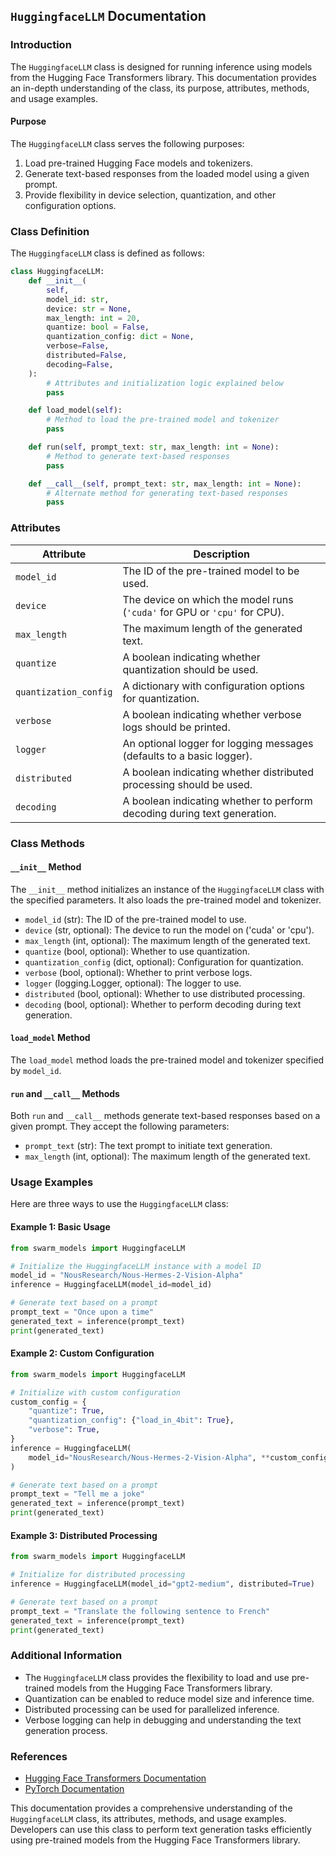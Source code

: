 ## `HuggingfaceLLM` Documentation

### Introduction

The `HuggingfaceLLM` class is designed for running inference using models from the Hugging Face Transformers library. This documentation provides an in-depth understanding of the class, its purpose, attributes, methods, and usage examples.

#### Purpose

The `HuggingfaceLLM` class serves the following purposes:

1. Load pre-trained Hugging Face models and tokenizers.
2. Generate text-based responses from the loaded model using a given prompt.
3. Provide flexibility in device selection, quantization, and other configuration options.

### Class Definition

The `HuggingfaceLLM` class is defined as follows:

```python
class HuggingfaceLLM:
    def __init__(
        self,
        model_id: str,
        device: str = None,
        max_length: int = 20,
        quantize: bool = False,
        quantization_config: dict = None,
        verbose=False,
        distributed=False,
        decoding=False,
    ):
        # Attributes and initialization logic explained below
        pass

    def load_model(self):
        # Method to load the pre-trained model and tokenizer
        pass

    def run(self, prompt_text: str, max_length: int = None):
        # Method to generate text-based responses
        pass

    def __call__(self, prompt_text: str, max_length: int = None):
        # Alternate method for generating text-based responses
        pass
```

### Attributes

| Attribute            | Description                                                                                                               |
|----------------------|---------------------------------------------------------------------------------------------------------------------------|
| `model_id`           | The ID of the pre-trained model to be used.                                                                              |
| `device`             | The device on which the model runs (`'cuda'` for GPU or `'cpu'` for CPU).                                              |
| `max_length`         | The maximum length of the generated text.                                                                                |
| `quantize`           | A boolean indicating whether quantization should be used.                                                               |
| `quantization_config`| A dictionary with configuration options for quantization.                                                                |
| `verbose`            | A boolean indicating whether verbose logs should be printed.                                                             |
| `logger`             | An optional logger for logging messages (defaults to a basic logger).                                                   |
| `distributed`        | A boolean indicating whether distributed processing should be used.                                                     |
| `decoding`           | A boolean indicating whether to perform decoding during text generation.                                                  |

### Class Methods

#### `__init__` Method

The `__init__` method initializes an instance of the `HuggingfaceLLM` class with the specified parameters. It also loads the pre-trained model and tokenizer.

- `model_id` (str): The ID of the pre-trained model to use.
- `device` (str, optional): The device to run the model on ('cuda' or 'cpu').
- `max_length` (int, optional): The maximum length of the generated text.
- `quantize` (bool, optional): Whether to use quantization.
- `quantization_config` (dict, optional): Configuration for quantization.
- `verbose` (bool, optional): Whether to print verbose logs.
- `logger` (logging.Logger, optional): The logger to use.
- `distributed` (bool, optional): Whether to use distributed processing.
- `decoding` (bool, optional): Whether to perform decoding during text generation.

#### `load_model` Method

The `load_model` method loads the pre-trained model and tokenizer specified by `model_id`.

#### `run` and `__call__` Methods

Both `run` and `__call__` methods generate text-based responses based on a given prompt. They accept the following parameters:

- `prompt_text` (str): The text prompt to initiate text generation.
- `max_length` (int, optional): The maximum length of the generated text.

### Usage Examples

Here are three ways to use the `HuggingfaceLLM` class:

#### Example 1: Basic Usage

```python
from swarm_models import HuggingfaceLLM

# Initialize the HuggingfaceLLM instance with a model ID
model_id = "NousResearch/Nous-Hermes-2-Vision-Alpha"
inference = HuggingfaceLLM(model_id=model_id)

# Generate text based on a prompt
prompt_text = "Once upon a time"
generated_text = inference(prompt_text)
print(generated_text)
```

#### Example 2: Custom Configuration

```python
from swarm_models import HuggingfaceLLM

# Initialize with custom configuration
custom_config = {
    "quantize": True,
    "quantization_config": {"load_in_4bit": True},
    "verbose": True,
}
inference = HuggingfaceLLM(
    model_id="NousResearch/Nous-Hermes-2-Vision-Alpha", **custom_config
)

# Generate text based on a prompt
prompt_text = "Tell me a joke"
generated_text = inference(prompt_text)
print(generated_text)
```

#### Example 3: Distributed Processing

```python
from swarm_models import HuggingfaceLLM

# Initialize for distributed processing
inference = HuggingfaceLLM(model_id="gpt2-medium", distributed=True)

# Generate text based on a prompt
prompt_text = "Translate the following sentence to French"
generated_text = inference(prompt_text)
print(generated_text)
```

### Additional Information

- The `HuggingfaceLLM` class provides the flexibility to load and use pre-trained models from the Hugging Face Transformers library.
- Quantization can be enabled to reduce model size and inference time.
- Distributed processing can be used for parallelized inference.
- Verbose logging can help in debugging and understanding the text generation process.

### References

- [Hugging Face Transformers Documentation](https://huggingface.co/transformers/)
- [PyTorch Documentation](https://pytorch.org/docs/stable/index.html)

This documentation provides a comprehensive understanding of the `HuggingfaceLLM` class, its attributes, methods, and usage examples. Developers can use this class to perform text generation tasks efficiently using pre-trained models from the Hugging Face Transformers library.